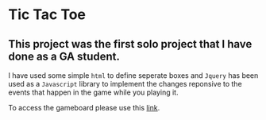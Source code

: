 # Tic Tac Toe

## This project was the first solo project that I have done as a GA student.

I have used some simple `html` to define seperate boxes and `Jquery` has been used as a `Javascript` library to implement the changes reponsive to the events that happen in the game while you playing it.

To access the gameboard please use this [link](https://ehsanalimo.github.io/Tic-Tac-Toe/).
